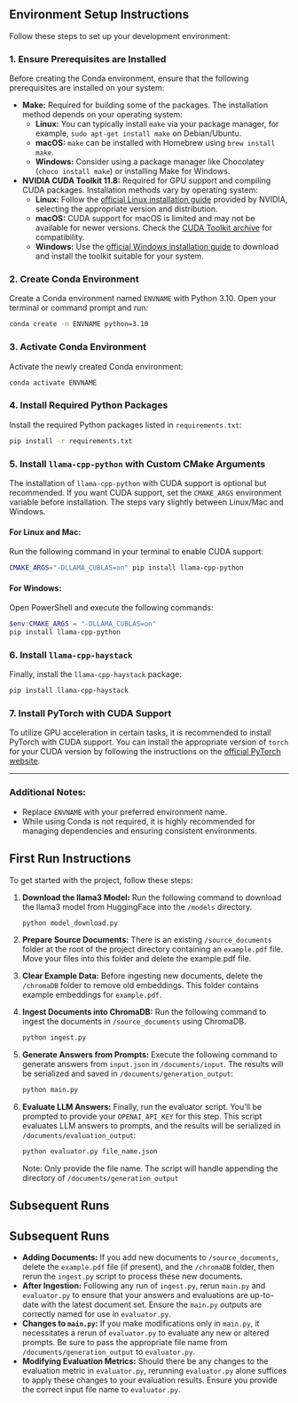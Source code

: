 ## Environment Setup Instructions

Follow these steps to set up your development environment:

### 1. Ensure Prerequisites are Installed

Before creating the Conda environment, ensure that the following prerequisites are installed on your system:

- **Make:** Required for building some of the packages. The installation method depends on your operating system:
  - **Linux:** You can typically install `make` via your package manager, for example, `sudo apt-get install make` on Debian/Ubuntu.
  - **macOS:** `make` can be installed with Homebrew using `brew install make`.
  - **Windows:** Consider using a package manager like Chocolatey (`choco install make`) or installing Make for Windows.
- **NVIDIA CUDA Toolkit 11.8:** Required for GPU support and compiling CUDA packages. Installation methods vary by operating system:
  - **Linux:** Follow the [official Linux installation guide](https://developer.nvidia.com/cuda-downloads?target_os=Linux) provided by NVIDIA, selecting the appropriate version and distribution.
  - **macOS:** CUDA support for macOS is limited and may not be available for newer versions. Check the [CUDA Toolkit archive](https://developer.nvidia.com/nvidia-cuda-toolkit-developer-tools-mac-hosts) for compatibility.
  - **Windows:** Use the [official Windows installation guide](https://developer.nvidia.com/cuda-downloads?target_os=Windows) to download and install the toolkit suitable for your system.

### 2. Create Conda Environment

Create a Conda environment named `ENVNAME` with Python 3.10. Open your terminal or command prompt and run:

```bash
conda create -n ENVNAME python=3.10
```

### 3. Activate Conda Environment

Activate the newly created Conda environment:

```bash
conda activate ENVNAME
```

### 4. Install Required Python Packages

Install the required Python packages listed in `requirements.txt`:

```bash
pip install -r requirements.txt
```

### 5. Install `llama-cpp-python` with Custom CMake Arguments

The installation of `llama-cpp-python` with CUDA support is optional but recommended. If you want CUDA support, set the `CMAKE_ARGS` environment variable before installation. The steps vary slightly between Linux/Mac and Windows.

#### For Linux and Mac:

Run the following command in your terminal to enable CUDA support:

```bash
CMAKE_ARGS="-DLLAMA_CUBLAS=on" pip install llama-cpp-python
```

#### For Windows:

Open PowerShell and execute the following commands:

```powershell
$env:CMAKE_ARGS = "-DLLAMA_CUBLAS=on"
pip install llama-cpp-python
```

### 6. Install `llama-cpp-haystack`

Finally, install the `llama-cpp-haystack` package:

```bash
pip install llama-cpp-haystack
```

### 7. Install PyTorch with CUDA Support

To utilize GPU acceleration in certain tasks, it is recommended to install PyTorch with CUDA support. You can install the appropriate version of `torch` for your CUDA version by following the instructions on the [official PyTorch website](https://pytorch.org/get-started/locally/).

---

### Additional Notes:

- Replace `ENVNAME` with your preferred environment name.
- While using Conda is not required, it is highly recommended for managing dependencies and ensuring consistent environments.

## First Run Instructions

To get started with the project, follow these steps:

1. **Download the llama3 Model:** Run the following command to download the llama3 model from HuggingFace into the `/models` directory.

   ```bash
   python model_download.py
   ```
2. **Prepare Source Documents:** There is an existing `/source_documents` folder at the root of the project directory containing an `example.pdf` file. Move your files into this folder and delete the example.pdf file.
3. **Clear Example Data:** Before ingesting new documents, delete the `/chromaDB` folder to remove old embeddings. This folder contains example embeddings for `example.pdf`.
4. **Ingest Documents into ChromaDB:** Run the following command to ingest the documents in `/source_documents` using ChromaDB.

   ```bash
   python ingest.py
   ```
5. **Generate Answers from Prompts:** Execute the following command to generate answers from `input.json` in `/documents/input`. The results will be serialized and saved in `/documents/generation_output`:

   ```bash
   python main.py
   ```
6. **Evaluate LLM Answers:**
   Finally, run the evaluator script. You'll be prompted to provide your `OPENAI_API_KEY` for this step. This script evaluates LLM answers to prompts, and the results will be serialized in `/documents/evaluation_output`:

   ```bash
   python evaluator.py file_name.json
   ```
   Note: Only provide the file name. The script will handle appending the directory of `/documents/generation_output`

## Subsequent Runs

## Subsequent Runs

- **Adding Documents:** If you add new documents to `/source_documents`, delete the `example.pdf` file (if present), and the `/chromaDB` folder, then rerun the `ingest.py` script to process these new documents.
- **After Ingestion:** Following any run of `ingest.py`, rerun `main.py` and `evaluator.py` to ensure that your answers and evaluations are up-to-date with the latest document set. Ensure the `main.py` outputs are correctly named for use in `evaluator.py`.
- **Changes to `main.py`:** If you make modifications only in `main.py`, it necessitates a rerun of `evaluator.py` to evaluate any new or altered prompts. Be sure to pass the appropriate file name from `/documents/generation_output` to `evaluator.py`.
- **Modifying Evaluation Metrics:** Should there be any changes to the evaluation metric in `evaluator.py`, rerunning `evaluator.py` alone suffices to apply these changes to your evaluation results. Ensure you provide the correct input file name to `evaluator.py`.
